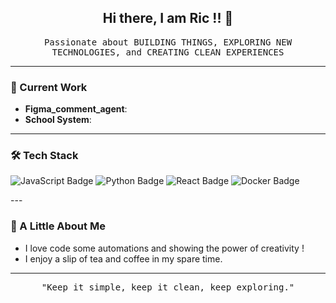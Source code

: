 
<h2 align="center">Hi there,  I am Ric !!  👋</h2>

<p align="center">
  <samp>
    Passionate about BUILDING THINGS, EXPLORING NEW TECHNOLOGIES, and CREATING CLEAN EXPERIENCES
  </samp>
</p>

---

### 🚀 Current Work
- **Figma_comment_agent**: 
- **School System**: 

---

### 🛠️ Tech Stack


<p>
  <img src="https://img.shields.io/badge/Language-JavaScript-informational?style=flat-square&logo=javascript&color=F7DF1E" alt="JavaScript Badge">
  <img src="https://img.shields.io/badge/Language-Python-informational?style=flat-square&logo=python&color=3776AB" alt="Python Badge">
  <img src="https://img.shields.io/badge/Framework-React-informational?style=flat-square&logo=react&color=61DAFB" alt="React Badge">
  <img src="https://img.shields.io/badge/Tool-Docker-informational?style=flat-square&logo=docker&color=2496ED" alt="Docker Badge">

</p>
---

### 💬 A Little About Me
- I love code some automations and showing the power of creativity ! 
- I enjoy a slip of tea and coffee in my spare time.

---

<p align="center">
  <samp>
    "Keep it simple, keep it clean, keep exploring."
  </samp>
</p>

